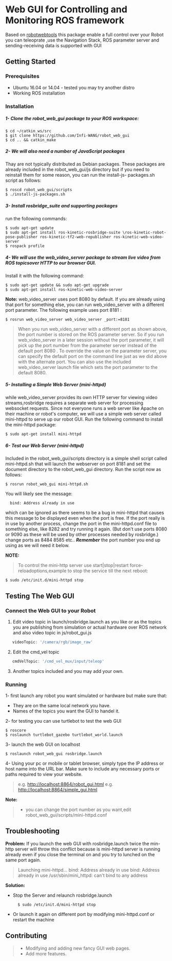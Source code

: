 # Web GUI for Controlling and Monitoring ROS framework

Based on [robotwebtools](http://robotwebtools.org/tools.html) this package enable a full control over your Robot you can teleoprate ,use the Navigation Stack, ROS parameter server and sending-receiving data is supported with GUI 

## Getting Started
### Prerequisites

- Ubuntu 16.04 or 14.04 - tested you may try another distro  
- Working ROS installation

### Installation 
##### 1- Clone the robot_web_gui package to your ROS workspace:
     
	$ cd ~/catkin_ws/src
	$ git clone https://github.com/Infi-WANG/robot_web_gui
	$ cd .. && catkin_make

##### 2- We will also need a number of JavaScript packages 
Thay are not typically distributed as
  Debian packages. These packages are already included in the robot_web_gui/js directory
  but if you need to reinstall them for some reason, you can run the install-js-
  packages.sh script as follows:

	$ roscd robot_web_gui/scripts
	$ ./install-js-packages.sh 


##### 3- Install rosbridge_suite and supporting packages 
run the following commands:
	
	$ sudo apt-get update
	$ sudo apt-get install ros-kinetic-rosbridge-suite \ros-kinetic-robot-pose-publisher ros-kinetic-tf2-web-republisher ros-kinetic-web-video-server
	$ rospack profile

##### 4- We will use the web_video_server package to stream live video from ROS topicsover HTTP to our browser GUI.
Install it with the following command:

	$ sudo apt-get update && sudo apt-get upgrade 
	$ sudo apt-get install ros-kinetic-web-video-server
	
**Note:**
 web_video_server uses port 8080 by default. If you are already using that port for something else, you can run web_video_server with a different port parameter. The following example uses port 8181 :

	$ rosrun web_video_server web_video_server _port:=8181

>When you run web_video_server with a different port as shown above, the port number is stored on the ROS parameter server. So if you run web_video_server in a later session without the port parameter, it will pick up the port number from the parameter server instead of the default port 8080 . To override the value on the parameter server, you can specify the default port on the command line just as we did above with the alternate port. You can also use the included web_video_server launch file which sets the port parameter to the default 8080.

##### 5- Installing a Simple Web Server (mini-httpd)
while web_video_server provides its own HTTP server for viewing video streams,rosbridge requires a separate web server for processing websocket requests.
Since not everyone runs a web server like Apache on their machine or robot's computer, we will use a simple web server called mini-httpd to serve up our robot GUI. Run the following command to install the mini-httpd package:

	$ sudo apt-get install mini-httpd

##### 6- Test our Web Server (mini-httpd)
Included in the robot_web_gui/scripts directory is a simple shell script called mini-httpd.sh that will launch the webserver on port 8181 and set the document directory to the robot_web_gui directory. Run the script now as follows:
	
	$ rosrun robot_web_gui mini-httpd.sh


You will likely see the message:

```
  bind: Address already in use
```
which can be ignored as there seems to be a bug in mini-httpd that causes this message to be displayed even when the port is free. If the port really is in use by another process, change the port in the mini-httpd.conf file to something else, like 8282 and try running it again. (But don't use ports 8080 or 9090 as these will be used by other processes needed by rosbridge.) 
	change ports as 8484 8585 etc..
_**Remember**_ the port number you end up using as we will need it below.

**NOTE:** 
>To control the mini-http server use start|stop|restart force-reloadoptions,example to stop the service till the next reboot:

	$ sudo /etc/init.d/mini-httpd stop

## Testing The Web GUI

### Connect the Web GUI to your Robot
 1. Edit video topic in launch/rosbridge.launch as you like or as the topics you are publishing from simulation or actual hardware over ROS network and also video topic in js/robot_gui.js 
   ```javascript
      videoTopic: '/camera/rgb/image_raw' 
   ```
	
 2. Edit the cmd_vel topic 
   
   ```javascript
      cmdVelTopic: '/cmd_vel_mux/input/teleop'
   ```
 3. Another topics included and you may add your own.

### Running 

1- first launch any robot you want simulated or hardware  but make sure that:

   - They are on the same local network you have.
   - Names of the topics you want the GUI to handel it.

2- for testing you can use turtlebot to test the web GUI

	$ roscore
	$ roslaunch turtlebot_gazebo turtlebot_world.launch

3- launch the web GUI on localhost

	$ roslaunch robot_web_gui rosbridge.launch

4- Using your pc or mobile or tablet browser, simply type the IP address or host name into the URL bar.
Make sure to include any necessary ports or paths required to view your website.
> e.g.	<http://localhost:8864/robot_gui.html>
> e.g.	<http://localhost:8864/simple_gui.html>

**Note:**   
> - you can change the port number as you want,edit   
>  robot_web_gui/scripts/mini-httpd.conf

## Troubleshooting 

**Problem:** If you launch the web GUI with rosbridge.launch twice the min-http server will throw this conflict because is mini-httpd server is running already even if you close the terminal on and you try to lunched on the same port again.

>Launching mini-httpd...
bind: Address already in use
bind: Address already in use
/usr/sbin/mini_httpd: can't bind to any address 

**Solution:**

 - Stop the Server and relaunch rosbridge.launch
  
  		 $ sudo /etc/init.d/mini-httpd stop

 - Or launch it again on different port by modifying mini-httpd.conf or restart the machine



## Contributing 

> - Modifying and adding new fancy GUI web pages.
> - Add more features.


